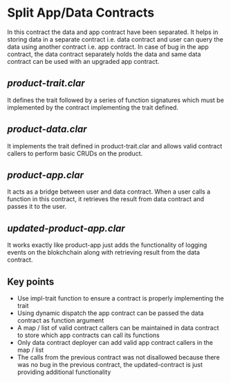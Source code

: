 # Split App/Data Contracts

In this contract the data and app contract have been separated. It helps in storing data in a separate contract i.e. data contract and user can query the data using another contract i.e. app contract. In case of bug in the app contract, the data contract separately holds the data and same data contract can be used with an upgraded app contract.

## _product-trait.clar_

It defines the trait followed by a series of function signatures which must be implemented by the contract implementing the trait defined.

## _product-data.clar_

It implements the trait defined in product-trait.clar and allows valid contract callers to perform basic CRUDs on the product.

## _product-app.clar_

It acts as a bridge between user and data contract. When a user calls a function in this contract, it retrieves the result from data contract and passes it to the user.

## _updated-product-app.clar_

It works exactly like product-app just adds the functionality of logging events on the blokchchain along with retrieving result from the data contract.

## Key points

- Use impl-trait function to ensure a contract is properly implementing the trait
- Using dynamic dispatch the app contract can be passed the data contract as function argument
- A map / list of valid contract callers can be maintained in data contract to store which app contracts can call its functions
- Only data contract deployer can add valid app contract callers in the map / list
- The calls from the previous contract was not disallowed because there was no bug in the previous contract, the updated-contract is just providing additional functionality
